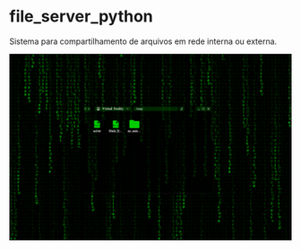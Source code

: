 # file_server_python

Sistema para compartilhamento de arquivos em rede interna ou externa.

![alt text](https://github.com/ricardosc12/file_server_python/blob/d7dd1ed1339b3372e885a132f10f54509a211c97/matrix.png?raw=true)

